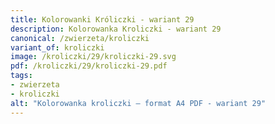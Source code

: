 ```yaml
---
title: Kolorowanki Króliczki - wariant 29
description: Kolorowanka Kroliczki - wariant 29
canonical: /zwierzeta/kroliczki
variant_of: kroliczki
image: /kroliczki/29/kroliczki-29.svg
pdf: /kroliczki/29/kroliczki-29.pdf
tags:
- zwierzeta
- kroliczki
alt: "Kolorowanka kroliczki – format A4 PDF - wariant 29"
---
```

